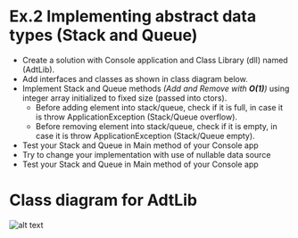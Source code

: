 # Ex.2 Implementing abstract data types (Stack and Queue)

- Create a solution with Console application and Class Library (dll) named (AdtLib).
- Add interfaces and classes as shown in class diagram below.
- Implement Stack and Queue methods *(Add and Remove with **O(1)**)* using integer array initialized to fixed size (passed into ctors).
	- Before adding element into stack/queue, check if it is full, in case it is throw ApplicationException (Stack/Queue overflow).
	- Before removing element into stack/queue, check if it is empty, in case it is throw ApplicationException (Stack/Queue empty).
- Test your Stack and Queue in Main method of your Console app
- Try to change your implementation with use of nullable data source
- Test your Stack and Queue in Main method of your Console app

# Class diagram for AdtLib
![alt text](https://github.com/Polyster/pl2/blob/master/exercises/02/TestAdt/AdtLibDiagram.png)
